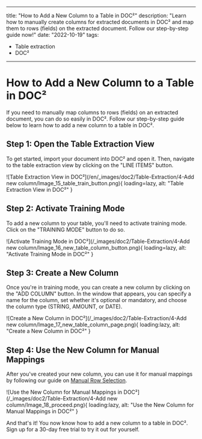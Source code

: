 
---
title: "How to Add a New Column to a Table in DOC²"
description: "Learn how to manually create columns for extracted documents in DOC² and map them to rows (fields) on the extracted document. Follow our step-by-step guide now!"
date: "2022-10-19"
tags:
  - Table extraction
  - DOC²
---

# How to Add a New Column to a Table in DOC²

If you need to manually map columns to rows (fields) on an extracted document, you can do so easily in DOC². Follow our step-by-step guide below to learn how to add a new column to a table in DOC².

## Step 1: Open the Table Extraction View

To get started, import your document into DOC² and open it. Then, navigate to the table extraction view by clicking on the "LINE ITEMS" button.

![Table Extraction View in DOC²](/en/_images/doc2/Table-Extraction/4-Add new column/Image_15_table_train_button.png){ loading=lazy, alt: "Table Extraction View in DOC²" }

## Step 2: Activate Training Mode

To add a new column to your table, you'll need to activate training mode. Click on the "TRAINING MODE" button to do so.

![Activate Training Mode in DOC²](/_images/doc2/Table-Extraction/4-Add new column/Image_16_new_table_column_button.png){ loading=lazy, alt: "Activate Training Mode in DOC²" }

## Step 3: Create a New Column

Once you're in training mode, you can create a new column by clicking on the "ADD COLUMN" button. In the window that appears, you can specify a name for the column, set whether it's optional or mandatory, and choose the column type (STRING, AMOUNT, or DATE).

![Create a New Column in DOC²](/_images/doc2/Table-Extraction/4-Add new column/Image_17_new_table_column_page.png){ loading:lazy, alt: "Create a New Column in DOC²" }

## Step 4: Use the New Column for Manual Mappings

After you've created your new column, you can use it for manual mappings by following our guide on [Manual Row Selection](/doc2/table/manual-row-selection/).

![Use the New Column for Manual Mappings in DOC²](/_images/doc2/Table-Extraction/4-Add new column/Image_18_proceed.png){ loading:lazy, alt: "Use the New Column for Manual Mappings in DOC²" }

And that's it! You now know how to add a new column to a table in DOC². Sign up for a 30-day free trial to try it out for yourself.

<div class='video-container'>
  <!-- Your video embed code goes here -->
</div>
